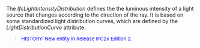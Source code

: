﻿The _IfcLightIntensityDistribution_ defines the the luminous intensity of a light source that changes according to the direction of the ray. It is based on some standardized light distribution curves, which are defined by the _LightDistributionCurve_ attribute.

> <font color="#0000FF" size="-1"> HISTORY: New entity in
		Release IFC2x Edition 2. </font>
